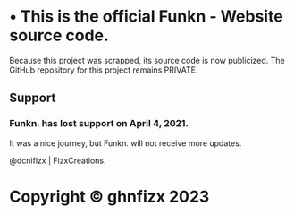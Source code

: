 # • This is the official Funkn - Website source code.
Because this project was scrapped, its source code is now publicized.
The GitHub repository for this project remains PRIVATE.
## Support
### Funkn. has lost support on April 4, 2021.
It was a nice journey, but Funkn. will not receive more updates.

@dcnifizx | FizxCreations.

# Copyright © ghnfizx 2023